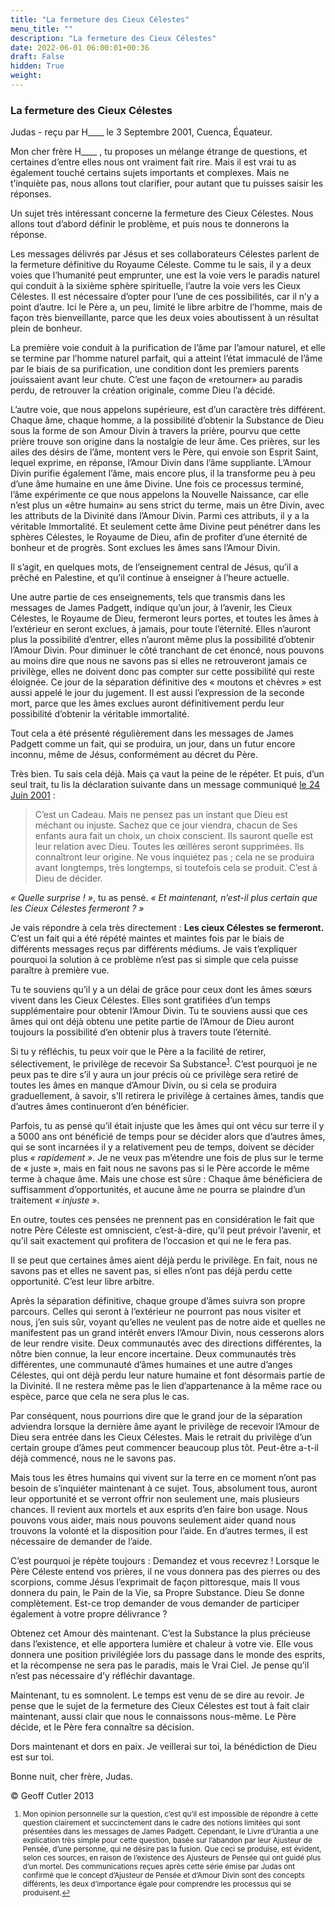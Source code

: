 ```yaml
---
title: "La fermeture des Cieux Célestes"
menu_title: ""
description: "La fermeture des Cieux Célestes"
date: 2022-06-01 06:00:01+00:36
draft: False
hidden: True
weight:
---
```

### La fermeture des Cieux Célestes

Judas - reçu par H____ le 3 Septembre 2001, Cuenca, Équateur.

Mon cher frère H____ , tu proposes un mélange étrange de questions, et certaines d’entre elles nous ont vraiment fait rire. Mais il est vrai tu as également touché certains sujets importants et complexes. Mais ne t’inquiète pas, nous allons tout clarifier, pour autant que tu puisses saisir les réponses.

Un sujet très intéressant concerne la fermeture des Cieux Célestes. Nous allons tout d’abord définir le problème, et puis nous te donnerons la réponse.

Les messages délivrés par Jésus et ses collaborateurs Célestes parlent de la fermeture définitive du Royaume Céleste. Comme tu le sais, il y a deux voies que l’humanité peut emprunter, une est la voie vers le paradis naturel qui conduit à la sixième sphère spirituelle, l’autre la voie vers les Cieux Célestes. Il est nécessaire d’opter pour l’une de ces possibilités, car il n’y a point d’autre. Ici le Père a, un peu, limité le libre arbitre de l’homme, mais de façon très bienveillante, parce que les deux voies aboutissent à un résultat plein de bonheur.

La première voie conduit à la purification de l’âme par l’amour naturel, et elle se termine par l’homme naturel parfait, qui a atteint l’état immaculé de l’âme par le biais de sa purification, une condition dont les premiers parents jouissaient avant leur chute. C’est une façon de «retourner» au paradis perdu, de retrouver la création originale, comme Dieu l’a décidé.

L’autre voie, que nous appelons supérieure, est d’un caractère très différent. Chaque âme, chaque homme, a la possibilité d’obtenir la Substance de Dieu sous la forme de son Amour Divin à travers la prière, pourvu que cette prière trouve son origine dans la nostalgie de leur âme. Ces prières, sur les ailes des désirs de l’âme, montent vers le Père, qui envoie son Esprit Saint, lequel exprime, en réponse, l’Amour Divin dans l’âme suppliante. L’Amour Divin purifie également l’âme, mais encore plus, il la transforme peu à peu d’une âme humaine en une âme Divine. Une fois ce processus terminé, l’âme expérimente ce que nous appelons la Nouvelle Naissance, car elle n’est plus un «être humain» au sens strict du terme, mais un être Divin, avec les attributs de la Divinité dans l’Amour Divin. Parmi ces attributs, il y a la véritable Immortalité. Et seulement cette âme Divine peut pénétrer dans les sphères Célestes, le Royaume de Dieu, afin de profiter d’une éternité de bonheur et de progrès. Sont exclues les âmes sans l’Amour Divin.

Il s’agit, en quelques mots, de l’enseignement central  de Jésus, qu’il a prêché en Palestine, et qu’il continue à enseigner à l’heure actuelle.

Une autre partie de ces enseignements, tels que transmis dans les messages de James Padgett, indique qu’un jour, à l’avenir, les Cieux Célestes, le Royaume de Dieu, fermeront leurs portes, et toutes les âmes à l’extérieur en seront exclues, à jamais, pour toute l’éternité. Elles n’auront plus la possibilité d’entrer, elles n’auront même plus la possibilité d’obtenir l’Amour Divin. Pour diminuer le côté tranchant de cet énoncé, nous pouvons au moins dire que nous ne savons pas si elles ne retrouveront jamais ce privilège, elles ne doivent donc pas compter sur cette possibilité qui reste éloignée. Ce jour de la séparation définitive des « moutons et chèvres » est aussi appelé le jour du jugement. Il est aussi l’expression de la seconde mort, parce que les âmes exclues auront définitivement perdu leur possibilité d’obtenir la véritable immortalité.

Tout cela a été présenté régulièrement dans les messages de James Padgett comme un fait, qui se produira, un jour, dans un futur encore inconnu, même de Jésus, conformément au décret du Père.

Très bien. Tu sais cela déjà. Mais ça vaut la peine de le répéter. Et puis, d’un seul trait, tu lis la déclaration suivante dans un message communiqué [le 24 Juin 2001](/fr-contemporary-messages/fr-contemporary-messages-by-date-order/fr-contemporary-messages-2001/fr-2001-6-24-1-ar-jesus/) :

> C’est un Cadeau. Mais ne pensez pas un instant que Dieu est méchant ou injuste. Sachez que ce jour viendra, chacun de Ses enfants aura fait un choix, un choix conscient. Ils sauront quelle est leur relation avec Dieu. Toutes les œillères seront supprimées. Ils connaîtront leur origine. Ne vous inquiétez pas ; cela ne se produira avant longtemps, très longtemps, si toutefois cela se produit. C’est à Dieu de décider.

*« Quelle surprise ! »*, tu as pensé. *« Et maintenant, n’est-il plus certain que les Cieux Célestes fermeront ? »*

Je vais répondre à cela très directement : **Les cieux Célestes se fermeront.** C’est un fait qui a été répété maintes et maintes fois par le biais de différents messages reçus par différents médiums. Je vais t’expliquer pourquoi la solution à ce problème n’est pas si simple que cela puisse paraître à première vue.

Tu te souviens qu’il y a un délai de grâce pour ceux dont les âmes sœurs vivent dans les Cieux Célestes. Elles sont gratifiées d’un temps supplémentaire pour obtenir l’Amour Divin. Tu te souviens aussi que ces âmes qui ont déjà obtenu une petite partie de l’Amour de Dieu auront toujours la possibilité d’en obtenir plus à travers toute l’éternité.

Si tu y réfléchis, tu peux voir que le Père a la facilité de retirer, sélectivement, le privilège de recevoir Sa Substance<sup id=”a1”>[1](#f1)</sup>. C’est pourquoi je ne peux pas te dire s’il y aura un jour précis où ce privilège sera retiré de toutes les âmes en manque d’Amour Divin, ou si cela se produira graduellement, à savoir, s’Il retirera le privilège à certaines âmes, tandis que d’autres âmes continueront d’en bénéficier.

Parfois, tu as pensé qu’il était injuste que les âmes qui ont vécu sur terre il y a 5000 ans ont bénéficié de temps pour se décider alors que d’autres âmes, qui se sont incarnées il y a relativement peu de temps, doivent se décider plus *« rapidement »*. Je ne veux pas m’étendre une fois de plus sur le terme de « juste », mais en fait nous ne savons pas si le Père accorde le même terme à chaque âme. Mais une chose est sûre : Chaque âme bénéficiera de suffisamment d’opportunités, et aucune âme ne pourra se plaindre d’un traitement *« injuste »*.

En outre, toutes ces pensées ne prennent pas en considération le fait que notre Père Céleste est omniscient, c’est-à-dire, qu’il peut prévoir l’avenir, et qu’il sait exactement qui profitera de l’occasion et qui ne le fera pas.

Il se peut que certaines âmes aient déjà perdu le privilège. En fait, nous ne savons pas et elles ne savent pas, si elles n’ont pas déjà perdu cette opportunité. C’est leur libre arbitre.

Après la séparation définitive, chaque groupe d’âmes suivra son propre parcours. Celles qui seront à l’extérieur ne pourront pas nous visiter et nous, j’en suis sûr, voyant qu’elles ne veulent pas de notre aide et quelles ne manifestent pas un grand intérêt envers l’Amour Divin, nous cesserons alors de leur rendre visite. Deux communautés avec des directions différentes, la nôtre bien connue, la leur encore incertaine. Deux communautés très différentes, une communauté d’âmes humaines et une autre d’anges Célestes, qui ont déjà perdu leur nature humaine et font désormais partie de la Divinité. Il ne restera même pas le lien d’appartenance à la même race ou espèce, parce que cela ne sera plus le cas.

Par conséquent, nous pourrions dire que le grand jour de la séparation adviendra lorsque la dernière âme ayant le privilège de recevoir l’Amour de Dieu sera entrée dans les Cieux Célestes. Mais le retrait du privilège d’un certain groupe d’âmes peut commencer beaucoup plus tôt. Peut-être a-t-il déjà commencé, nous ne le savons pas.

Mais tous les êtres humains qui vivent sur la terre en ce moment n’ont pas besoin de s’inquiéter maintenant à ce sujet. Tous, absolument tous, auront leur opportunité et se verront offrir non seulement une, mais plusieurs chances. Il revient aux mortels et aux esprits d’en faire bon usage. Nous pouvons vous aider, mais nous pouvons seulement aider quand nous trouvons la volonté et la disposition pour l’aide. En d’autres termes, il est nécessaire de demander de l’aide.

C’est pourquoi je répète toujours : Demandez et vous recevrez ! Lorsque le Père Céleste entend vos prières, il ne vous donnera pas des pierres ou des scorpions, comme Jésus l’exprimait de façon pittoresque, mais Il vous donnera du pain, le Pain de la Vie, sa Propre Substance. Dieu Se donne complètement. Est-ce trop demander de vous demander de participer également à votre propre délivrance ?

Obtenez cet Amour dès maintenant. C’est la Substance la plus précieuse dans l’existence, et elle apportera lumière et chaleur à votre vie. Elle vous donnera une position privilégiée lors du passage dans le monde des esprits, et la récompense ne sera pas le paradis, mais le Vrai Ciel. Je pense qu’il n’est pas nécessaire d’y réfléchir davantage.

Maintenant, tu es somnolent. Le temps est venu de se dire au revoir. Je pense que le sujet de la fermeture des Cieux Célestes est tout à fait clair maintenant, aussi clair que nous le connaissons nous-même. Le Père décide, et le Père fera connaître sa décision.

Dors maintenant et dors en paix. Je veillerai sur toi, la bénédiction de Dieu est sur toi.

Bonne nuit, cher frère, Judas.

© Geoff Cutler 2013
<small>

1. <large id=”f1”> Mon opinion personnelle sur la question, c’est qu’il est impossible de répondre à cette question clairement et succinctement dans le cadre des notions limitées qui sont présentées dans les messages de James Padgett. Cependant, le Livre d’Urantia a une explication très simple pour cette question, basée sur l’abandon par leur Ajusteur de Pensée, d’une personne, qui ne désire pas la fusion. Que ceci se produise, est évident, selon ces sources, en raison de l’existence des Ajusteurs de Pensée qui ont guidé plus d’un mortel. Des communications reçues après cette série émise par Judas ont confirmé que le concept d’Ajusteur de Pensée et d’Amour Divin sont des concepts différents, les deux d’importance égale pour comprendre les processus qui se produisent.[↩](#a1)
